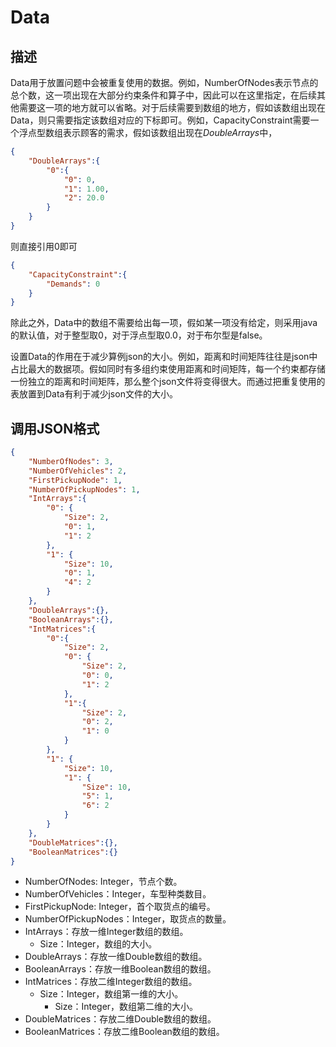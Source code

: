# Data

## 描述

Data用于放置问题中会被重复使用的数据。例如，NumberOfNodes表示节点的总个数，这一项出现在大部分约束条件和算子中，因此可以在这里指定，在后续其他需要这一项的地方就可以省略。对于后续需要到数组的地方，假如该数组出现在Data，则只需要指定该数组对应的下标即可。例如，CapacityConstraint需要一个浮点型数组表示顾客的需求，假如该数组出现在*DoubleArrays*中，
```json
{
	"DoubleArrays":{
		"0":{
			"0": 0,
			"1": 1.00,
			"2": 20.0
		}
	}
}
```
则直接引用0即可
```json
{
	"CapacityConstraint":{
		"Demands": 0
	}
}
```
除此之外，Data中的数组不需要给出每一项，假如某一项没有给定，则采用java的默认值，对于整型取0，对于浮点型取0.0，对于布尔型是false。

设置Data的作用在于减少算例json的大小。例如，距离和时间矩阵往往是json中占比最大的数据项。假如同时有多组约束使用距离和时间矩阵，每一个约束都存储一份独立的距离和时间矩阵，那么整个json文件将变得很大。而通过把重复使用的表放置到Data有利于减少json文件的大小。


## 调用JSON格式

```json
{
	"NumberOfNodes": 3,
	"NumberOfVehicles": 2,
	"FirstPickupNode": 1,
	"NumberOfPickupNodes": 1,
	"IntArrays":{
		"0": {
			"Size": 2,
			"0": 1,
			"1": 2
		},
		"1": {
			"Size": 10,
			"0": 1,
			"4": 2
		}
	},
	"DoubleArrays":{},
	"BooleanArrays":{},
	"IntMatrices":{
		"0":{
			"Size": 2,
			"0": {
				"Size": 2,
				"0": 0,
				"1": 2
			},
			"1":{
				"Size": 2,
				"0": 2,
				"1": 0
			}
		},
		"1": {
			"Size": 10,
			"1": {
				"Size": 10,
				"5": 1,
				"6": 2
			}
		}
	},
	"DoubleMatrices":{},
	"BooleanMatrices":{}
}
```
* NumberOfNodes: Integer，节点个数。
* NumberOfVehicles：Integer，车型种类数目。
* FirstPickupNode: Integer，首个取货点的编号。
* NumberOfPickupNodes：Integer，取货点的数量。
* IntArrays：存放一维Integer数组的数组。
	+ Size：Integer，数组的大小。
* DoubleArrays：存放一维Double数组的数组。
* BooleanArrays：存放一维Boolean数组的数组。
* IntMatrices：存放二维Integer数组的数组。
	+ Size：Integer，数组第一维的大小。
		+ Size：Integer，数组第二维的大小。
* DoubleMatrices：存放二维Double数组的数组。
* BooleanMatrices：存放二维Boolean数组的数组。

